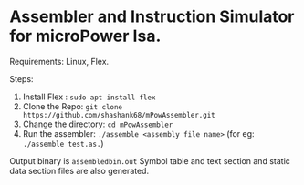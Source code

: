 # Assembler and Instruction Simulator for microPower Isa.

Requirements: Linux, Flex.

Steps:
1. Install Flex : `sudo apt install flex`
2. Clone the Repo: `git clone https://github.com/shashank68/mPowAssembler.git`
3. Change the directory: `cd mPowAssembler`
4. Run the assembler: `./assemble <assembly file name>`       (for eg: `./assemble test.as.`)

Output binary is `assembledbin.out`
Symbol table and text section and static data section files are also generated.
